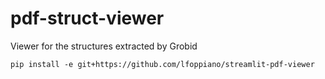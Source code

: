 # pdf-struct-viewer
Viewer for the structures extracted by Grobid

```shell
pip install -e git+https://github.com/lfoppiano/streamlit-pdf-viewer 
```